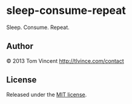 # sleep-consume-repeat

Sleep. Consume. Repeat.

## Author

© 2013 Tom Vincent <http://tlvince.com/contact>

## License

Released under the [MIT license](http://tlvince.mit-license.org).
